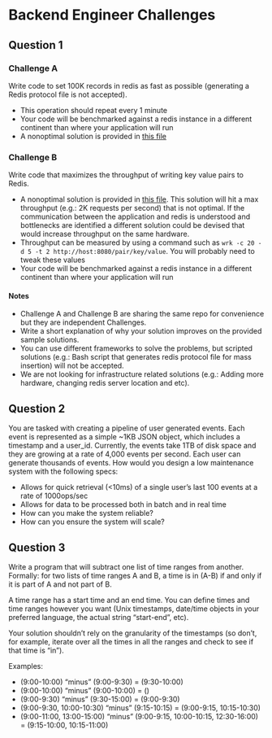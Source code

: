 # Backend Engineer Challenges

## Question 1

### Challenge A

Write code to set 100K records in redis as fast as possible (generating a Redis protocol file is not accepted).
 - This operation should repeat every 1 minute
 - Your code will be benchmarked against a redis instance in a different continent than where your application will run
 - A nonoptimal solution is provided in [this file](src/main/java/com/uken/platform/interview/problem1/RedisService.java)

### Challenge B

Write code that maximizes the throughput of writing key value pairs to Redis.

 - A nonoptimal solution is provided in [this file](src/main/java/com/uken/platform/interview/problem2/RedisController.java). This solution will hit a max throughput (e.g.: 2K requests per second) that is not optimal. If the communication between the application and redis is understood and bottlenecks are identified a different solution could be devised that would increase throughput on the same hardware.
 - Throughput can be measured by using a command such as `wrk -c 20 -d 5 -t 2 http://host:8080/pair/key/value`. You will probably need to tweak these values
 - Your code will be benchmarked against a redis instance in a different continent than where your application will run

#### Notes ####
- Challenge A and Challenge B are sharing the same repo for convenience but they are independent Challenges.
- Write a short explanation of why your solution improves on the provided sample solutions.
- You can use different frameworks to solve the problems, but scripted solutions (e.g.: Bash script that generates redis protocol file for mass insertion) will not be accepted.
- We are not looking for infrastructure related solutions (e.g.: Adding more hardware, changing redis server location and etc).

## Question 2

You are tasked with creating a pipeline of user generated events. Each event is represented as a simple ~1KB JSON object, which includes a timestamp and a user_id. Currently, the events take 1TB of disk space and they are growing at a rate of 4,000 events per second. Each user can generate thousands of events. How would you design a low maintenance system with the following specs:
 - Allows for quick retrieval (<10ms) of a single user’s last 100 events at a rate of 1000ops/sec
 - Allows for data to be processed both in batch and in real time
 - How can you make the system reliable?
 - How can you ensure the system will scale?

## Question 3

Write a program that will subtract one list of time ranges from another. Formally: for two
lists of time ranges A and B, a time is in (A-B) if and only if it is part of A and not part of B.

A time range has a start time and an end time. You can define times and time ranges
however you want (Unix timestamps, date/time objects in your preferred language, the
actual string “start-end”, etc).

Your solution shouldn’t rely on the granularity of the timestamps (so don’t, for example, iterate over all the times in all the ranges and check to see if that time is “in”).

Examples:

 - (9:00-10:00) “minus” (9:00-9:30) = (9:30-10:00)
 - (9:00-10:00) “minus” (9:00-10:00) = ()
 - (9:00-9:30) “minus” (9:30-15:00) = (9:00-9:30)
 - (9:00-9:30, 10:00-10:30) “minus” (9:15-10:15) = (9:00-9:15, 10:15-10:30)
 - (9:00-11:00, 13:00-15:00) “minus” (9:00-9:15, 10:00-10:15, 12:30-16:00) = (9:15-10:00, 10:15-11:00)
